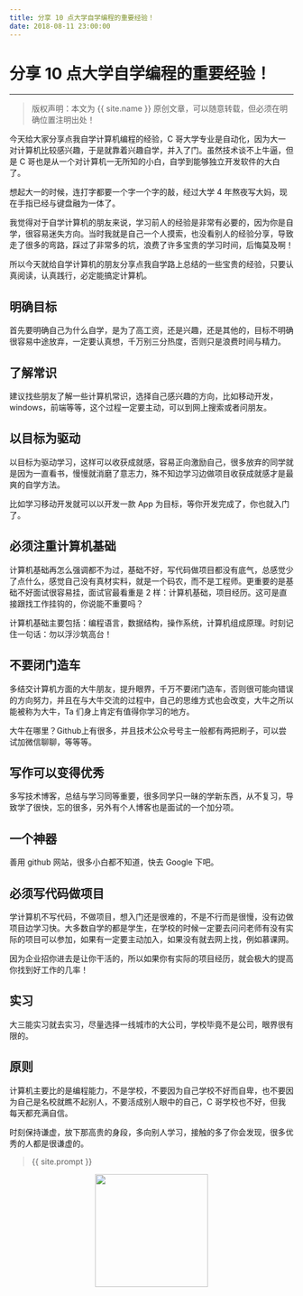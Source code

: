 ```yaml
---
title: 分享 10 点大学自学编程的重要经验！
date: 2018-08-11 23:00:00
---
```

# 分享 10 点大学自学编程的重要经验！
***
> 版权声明：本文为 {{ site.name }} 原创文章，可以随意转载，但必须在明确位置注明出处！

今天给大家分享点我自学计算机编程的经验，C 哥大学专业是自动化，因为大一对计算机比较感兴趣，于是就靠着兴趣自学，并入了门。虽然技术谈不上牛逼，但是 C 哥也是从一个对计算机一无所知的小白，自学到能够独立开发软件的大白了。

想起大一的时候，连打字都要一个字一个字的敲，经过大学 4 年熬夜写大妈，现在手指已经与键盘融为一体了。

我觉得对于自学计算机的朋友来说，学习前人的经验是非常有必要的，因为你是自学，很容易迷失方向。当时我就是自己一个人摸索，也没看别人的经验分享，导致走了很多的弯路，踩过了非常多的坑，浪费了许多宝贵的学习时间，后悔莫及啊！

所以今天就给自学计算机的朋友分享点我自学路上总结的一些宝贵的经验，只要认真阅读，认真践行，必定能搞定计算机。

## 明确目标

首先要明确自己为什么自学，是为了高工资，还是兴趣，还是其他的，目标不明确很容易中途放弃，一定要认真想，千万别三分热度，否则只是浪费时间与精力。

## 了解常识

建议找些朋友了解一些计算机常识，选择自己感兴趣的方向，比如移动开发，windows，前端等等，这个过程一定要主动，可以到网上搜索或者问朋友。

## 以目标为驱动

以目标为驱动学习，这样可以收获成就感，容易正向激励自己，很多放弃的同学就是因为一直看书，慢慢就消磨了意志力，殊不知边学习边做项目收获成就感才是最爽的自学方法。

比如学习移动开发就可以以开发一款 App 为目标，等你开发完成了，你也就入门了。

## 必须注重计算机基础

计算机基础再怎么强调都不为过，基础不好，写代码做项目都没有底气，总感觉少了点什么，感觉自己没有真材实料，就是一个码农，而不是工程师。更重要的是基础不好面试很容易挂，面试官最看重是 2 样：计算机基础，项目经历。这可是直接跟找工作挂钩的，你说能不重要吗？

计算机基础主要包括：编程语言，数据结构，操作系统，计算机组成原理。时刻记住一句话：勿以浮沙筑高台！

## 不要闭门造车

多结交计算机方面的大牛朋友，提升眼界，千万不要闭门造车，否则很可能向错误的方向努力，并且在与大牛交流的过程中，自己的思维方式也会改变，大牛之所以能被称为大牛，Ta 们身上肯定有值得你学习的地方。

大牛在哪里？Github上有很多，并且技术公众号号主一般都有两把刷子，可以尝试加微信聊聊，等等等。

## 写作可以变得优秀

多写技术博客，总结与学习同等重要，很多同学只一昧的学新东西，从不复习，导致学了很快，忘的很多，另外有个人博客也是面试的一个加分项。

## 一个神器

善用 github 网站，很多小白都不知道，快去 Google 下吧。

## 必须写代码做项目

学计算机不写代码，不做项目，想入门还是很难的，不是不行而是很慢，没有边做项目边学习快。大多数自学的都是学生，在学校的时候一定要去问问老师有没有实际的项目可以参加，如果有一定要主动加入，如果没有就去网上找，例如慕课网。

因为企业招你进去是让你干活的，所以如果你有实际的项目经历，就会极大的提高你找到好工作的几率！

## 实习

大三能实习就去实习，尽量选择一线城市的大公司，学校毕竟不是公司，眼界很有限的。

## 原则

计算机主要比的是编程能力，不是学校，不要因为自己学校不好而自卑，也不要因为自己是名校就瞧不起别人，不要活成别人眼中的自己，C 哥学校也不好，但我每天都充满自信。

时刻保持谦虚，放下那高贵的身段，多向别人学习，接触的多了你会发现，很多优秀的人都是很谦虚的。

> {{ site.prompt }}

<div  align="center">
<img src="{{ site.url }}/images/wechart.jpg" width = "200" height = "200"/>
